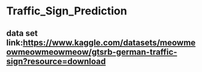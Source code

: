 # Traffic_Sign_Prediction

## data set link:https://www.kaggle.com/datasets/meowmeowmeowmeowmeow/gtsrb-german-traffic-sign?resource=download
